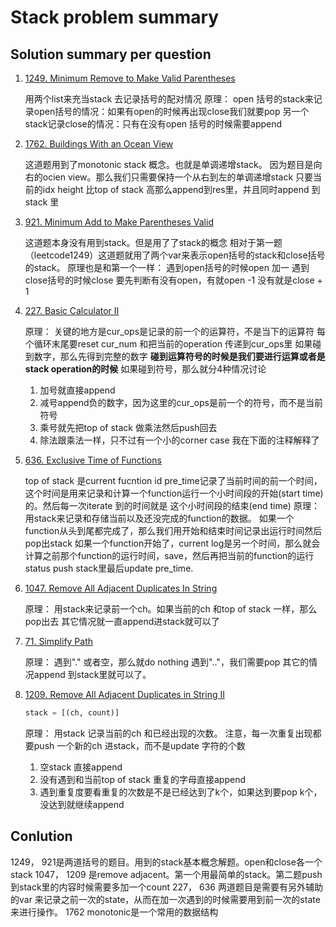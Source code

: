 # Stack problem summary

## Solution summary per question

1. [1249. Minimum Remove to Make Valid Parentheses](https://leetcode.com/problems/minimum-remove-to-make-valid-parentheses/)

    用两个list来充当stack 去记录括号的配对情况
    原理：
    open 括号的stack来记录open括号的情况：如果有open的时候再出现close我们就要pop
    另一个stack记录close的情况：只有在没有open 括号的时候需要append

2. [1762. Buildings With an Ocean View](https://leetcode.com/problems/buildings-with-an-ocean-view/)

    这道题用到了monotonic stack 概念。也就是单调递增stack。
    因为题目是向右的ocien view。那么我们只需要保持一个从右到左的单调递增stack
    只要当前的idx height 比top of stack 高那么append到res里，并且同时append 到 stack 里

3. [921. Minimum Add to Make Parentheses Valid](https://leetcode.com/problems/minimum-add-to-make-parentheses-valid/)

    这道题本身没有用到stack。但是用了了stack的概念
    相对于第一题（leetcode1249）这道题就用了两个var来表示open括号的stack和close括号的stack。
    原理也是和第一个一样：
    遇到open括号的时候open 加一
    遇到close括号的时候close 要先判断有没有open，有就open -1 没有就是close + 1

4. [227. Basic Calculator II](https://leetcode.com/problems/basic-calculator-ii/)

    原理：
    关键的地方是cur_ops是记录的前一个的运算符，不是当下的运算符
    每个循环末尾要reset cur_num 和把当前的operation 传递到cur_ops里
    如果碰到数字，那么先得到完整的数字
    **碰到运算符号的时候是我们要进行运算或者是stack operation的时候**
    如果碰到符号，那么就分4种情况讨论
    1. 加号就直接append
    2. 减号append负的数字，因为这里的cur_ops是前一个的符号，而不是当前符号
    3. 乘号就先把top of stack 做乘法然后push回去
    4. 除法跟乘法一样，只不过有一个小的corner case 我在下面的注释解释了

5. [636. Exclusive Time of Functions](https://leetcode.com/problems/exclusive-time-of-functions/)

    top of stack 是current fucntion id
    pre_time记录了当前时间的前一个时间，这个时间是用来记录和计算一个function运行一个小时间段的开始(start time)的。然后每一次iterate 到的时间就是
    这个小时间段的结束(end time)
    原理：
    用stack来记录和存储当前以及还没完成的function的数据。
    如果一个function从头到尾都完成了，那么我们用开始和结束时间记录出运行时间然后pop出stack
    如果一个function开始了，current log是另一个时间，那么就会计算之前那个function的运行时间，save，然后再把当前的function的运行status push stack里最后update pre_time.

6. [1047. Remove All Adjacent Duplicates In String](https://leetcode.com/problemsremove-all-adjacent-duplicates-in-string/)

    原理：
    用stack来记录前一个ch。如果当前的ch 和top of stack 一样，那么pop出去
    其它情况就一直append进stack就可以了

7. [71. Simplify Path](https://leetcode.com/problems/simplify-path/)

    原理：
    遇到"." 或者空，那么就do nothing
    遇到".."，我们需要pop
    其它的情况append 到stack里就可以了。

8. [1209. Remove All Adjacent Duplicates in String II](https://leetcode.com/problems/remove-all-adjacent-duplicates-in-string-ii/)

    ```python
    stack = [(ch, count)]
    ```

    原理：
    用stack 记录当前的ch 和已经出现的次数。
    注意，每一次重复出现都要push 一个新的ch 进stack，而不是update 字符的个数
    1. 空stack 直接append
    2. 没有遇到和当前top of stack 重复的字母直接append
    3. 遇到重复度要看重复的次数是不是已经达到了k个，如果达到要pop k个，没达到就继续append

## Conlution

1249， 921是两道括号的题目。用到的stack基本概念解题。open和close各一个stack
1047， 1209 是remove adjacent。第一个用最简单的stack。第二题push 到stack里的内容时候需要多加一个count
227， 636 两道题目是需要有另外辅助的var 来记录之前一次的state，从而在加一次遇到的时候需要用到前一次的state 来进行操作。
1762 monotonic是一个常用的数据结构
